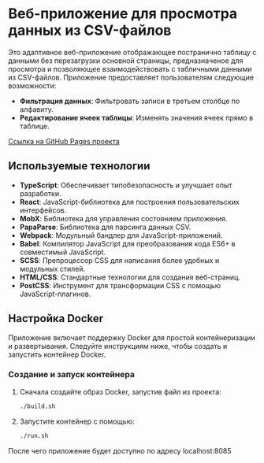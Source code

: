 # Веб-приложение для просмотра данных из CSV-файлов

Это адаптивное веб-приложение отображающее постранично таблицу с данными без перезагрузки основной страницы, предназначеное для просмотра и позволяющее взаимодействовать с табличными данными из CSV-файлов. Приложение предоставляет пользователям следующие возможности:

- **Фильтрация данных**: Фильтровать записи в третьем столбце по алфавиту.
- **Редактирование ячеек таблицы**: Изменять значения ячеек прямо в таблице.

[Ссылка на GitHub Pages проекта](https://ras-svet.github.io/gazprom/)

## Используемые технологии

- **TypeScript**: Обеспечивает типобезопасность и улучшает опыт разработки.
- **React**: JavaScript-библиотека для построения пользовательских интерфейсов.
- **MobX**: Библиотека для управления состоянием приложения.
- **PapaParse**: Библиотека для парсинга данных CSV.
- **Webpack**: Модульный бандлер для JavaScript-приложений.
- **Babel**: Компилятор JavaScript для преобразования кода ES6+ в совместимый JavaScript.
- **SCSS**: Препроцессор CSS для написания более удобных и модульных стилей.
- **HTML/CSS**: Стандартные технологии для создания веб-страниц.
- **PostCSS**: Инструмент для трансформации CSS с помощью JavaScript-плагинов.

## Настройка Docker

Приложение включает поддержку Docker для простой контейнеризации и развертывания. Следуйте инструкциям ниже, чтобы создать и запустить контейнер Docker.

### Создание и запуск контейнера

1. Сначала создайте образ Docker, запустив файл из проекта:
   ```bash
   ./build.sh

2. Запустите контейнер с помощью:
   ```bash
   ./run.sh

После чего приложение будет доступно по адресу localhost:8085
